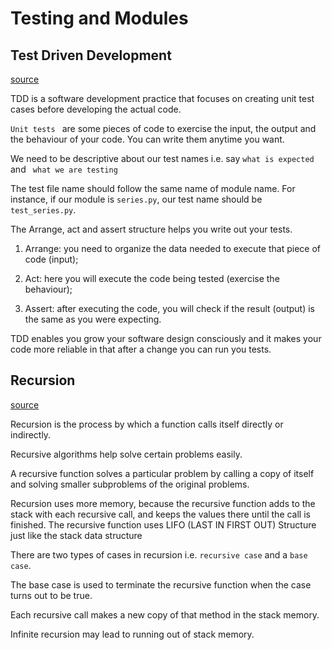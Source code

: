 # Testing and Modules

## Test Driven Development

[source](https://code.likeagirl.io/in-tests-we-trust-tdd-with-python-af69f47e6932)

TDD is a software development practice that focuses on creating unit test cases before developing the actual code.

```Unit tests ``` are some pieces of code to exercise the input, the output and the behaviour of your code. You can write them anytime you want.

We need to be descriptive about our test names i.e. say ```what is expected``` and ``` what we are testing```

The test file name should follow the same name of module name. For instance, if our module is ```series.py```, our test name should be ```test_series.py```.


The Arrange, act and assert structure helps you write out your tests.

1.	Arrange: you need to organize the data needed to execute that piece of code (input);

2. 	Act: here you will execute the code being tested (exercise the behaviour);

3. Assert: after executing the code, you will check if the result (output) is the same as you were expecting.


TDD enables you grow your software design consciously and it makes your code more reliable in that after a change you can run you tests.

## Recursion

[source](https://www.geeksforgeeks.org/recursion/)

Recursion is the process by which a function calls itself directly or indirectly.

Recursive algorithms help solve certain problems easily.

A recursive function solves a particular problem by calling a copy of itself and solving smaller subproblems of the original problems.

Recursion uses more memory, because the recursive function adds to the stack with each recursive call, and keeps the values there until the call is finished. The recursive function uses LIFO (LAST IN FIRST OUT) Structure just like the stack data structure

There are two types of cases in recursion i.e. ```recursive case``` and a ```base case```.

 The base case is used to terminate the recursive function when the case turns out to be true.

Each recursive call makes a new copy of that method in the stack memory.

Infinite recursion may lead to running out of stack memory.


